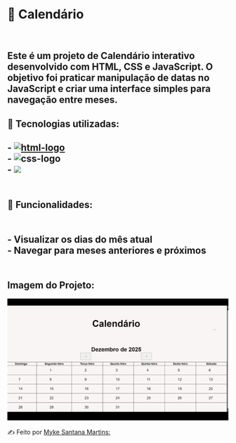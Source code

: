 <h1>📅 Calendário</h1>
<br/>
<h2>Este é um projeto de Calendário interativo desenvolvido com HTML, CSS e JavaScript.  
O objetivo foi praticar manipulação de datas no JavaScript e criar uma interface simples para navegação entre meses.
</h2>
<h2>🚀 Tecnologias utilizadas:<h2/>
- <a href="https://google.com"><img src="https://img.shields.io/badge/HTML5-E34F26?style=for-the-badge&logo=html5&logoColor=white" alt="html-logo" /></a>
  <br>
- <img src="https://img.shields.io/badge/CSS3-1572B6?style=for-the-badge&logo=css3&logoColor=white" alt="css-logo" />
  <br>
- <img src="https://img.shields.io/badge/JavaScript-F7DF1E?style=for-the-badge&logo=JavaScript&logoColor=white"/>
<br>
<br>
<h2>🚀 Funcionalidades:<h2/>
  <br>
- Visualizar os dias do mês atual
  <br>
- Navegar para meses anteriores e próximos 
<br>
<br>
<h2>Imagem do Projeto:</h2>
<img src= "https://github.com/msm1996/Calendario/blob/main/Captura%20de%20tela%202025-08-28%20223613.png?raw=true" />
  
<a>✍ Feito por [Myke Santana Martins:](https://www.linkedin.com/in/myke-santana-martins)<a/>



